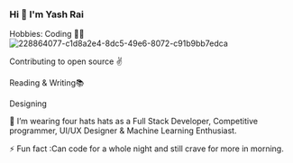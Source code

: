 ### Hi 👋 I'm Yash Rai

Hobbies:
Coding 👨‍💻
                      ![228864077-c1d8a2e4-8dc5-49e6-8072-c91b9bb7edca](https://github.com/Yashraiii/Yashraiii/assets/95048730/39010fde-3fa1-4711-a19f-7359a2f18981)

Contributing to open source ✌️

Reading & Writing📚

Designing

🌱 I’m wearing four hats hats as a Full Stack Developer, Competitive programmer, UI/UX Designer & Machine Learning Enthusiast.

⚡ Fun fact :Can code for a whole night and still crave for more in morning.

